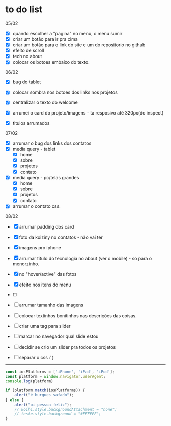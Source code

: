 # to do list

05/02
- [x] quando escolher a "pagina" no menu, o menu sumir
- [x] criar um botão para ir pra cima
- [x] criar um botão para o link do site e um do repositorio no github
- [x] efeito de scroll
- [x] tech no about
- [x] colocar os botoes embaixo do texto.

06/02
- [x] bug do tablet
- [x] colocar sombra nos botoes dos links nos projetos
- [x] centralizar o texto do welcome
- [x] arrumei o card do projeto/imagens - ta resposivo até 320px(do inspect)
- [x] titulos arrumados


07/02
- [x] arrumar o bug dos links dos contatos
- [x] media query - tablet
  - [x] home
  - [x] sobre
  - [x] projetos
  - [x] contato
- [x] media query - pc/telas grandes
  - [x]  home
  - [x] sobre
  - [x] projetos
  - [x] contato
- [x] arrumar o contato css.

08/02
- [x] arrumar padding dos card
- [x] foto da koiziny no contatos - não vai ter
- [x] imagens pro iphone
- [x] arrumar titulo do tecnologia no about (ver o mobile) - so para o menorzinho.
- [x] no "hover/active" das fotos
- [x] efeito nos itens do menu
- [ ] 
- [ ] arrumar tamanho das imagens
- [ ] colocar textinhos bonitinhos nas descrições das coisas.
- [ ] criar uma tag para slider
- [ ] marcar no navegador qual slide estou
- [ ] decidir se crio um slider pra todos os projetos
- [ ] separar o css :'(




---- 
```javascript
const iosPlatforms = ['iPhone', 'iPad', 'iPod'];
const platform = window.navigator.userAgent;
console.log(platform)

if (platform.match(iosPlatforms)) {
    alert("é burgues safado");
} else {
    alert("oi pessoa feliz");
    // koihi.style.backgroundAttachment = "none";
    // teste.style.background = "#FFFFFF";
}
```
